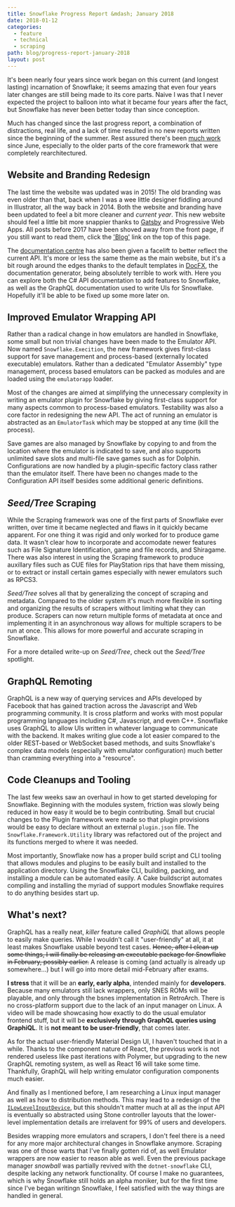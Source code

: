 ```yaml
---
title: Snowflake Progress Report &mdash; January 2018 
date: 2018-01-12
categories: 
  - feature
  - technical
  - scraping
path: blog/progress-report-january-2018
layout: post
---
```


It's been nearly four years since work began on this current (and longest lasting) incarnation of Snowflake; it seems amazing that even four years later changes are still being made to its core parts. Naive I was that I never expected the project to balloon into what it became four years after the fact, but Snowflake has never been better   today than since conception. 

Much has changed since the last progress report, a combination of distractions, real life, and a lack of time resulted in no new reports written since the beginning of the summer. Rest assured there's been [much work](https://github.com/SnowflakePowered/snowflake/pulls?q=is%3Apr+is%3Aclosed) since June, especially to the older parts of the core framework that were completely rearchitectured. 

## Website and Branding Redesign 

The last time the website was updated was in 2015! The old branding was even older than that, back when I was a wee little designer fiddling  around in Illustrator, all the way back in 2014. Both the website and branding have been updated to feel a bit more cleaner and *current year*.  This new website should feel a little bit more snappier thanks to [Gatsby](https://www.gatsbyjs.org) and Progressive Web Apps. All posts before 2017 have been shoved away from the front page, if you still want to read them, click the ['Blog'](/blog) link on the top of this page.

The [documentation centre](https://docs.snowflakepowe.red) has also been given a facelift to better reflect the current API. It's more or less the same theme as the main website, but it's a bit rough around the edges thanks to the default templates in [DocFX](https://dotnet.github.io/docfx/), the documentation generator, being absolutely terrible to work with. Here you can explore both the C# API documentation to add features to Snowflake, as well as the GraphQL documentation used to write UIs for Snowflake. Hopefully it'll be able to be fixed up some more later on.

## Improved Emulator Wrapping API

Rather than a radical change in how emulators are handled in Snowflake, some small but non trivial changes have been made to the Emulator API. Now named `Snowflake.Execition`, the new framework gives first-class support for save management and process-based (externally located executable) emulators. Rather than a dedicated "Emulator Assembly" type management, process based emulators can be packed as modules and are loaded using the `emulatorapp` loader.

Most of the changes are aimed at simplifying the unnecessary complexity in writing an emulator plugin for Snowflake by giving first-class support for many aspects common to process-based emulators. Testability was also a core factor in redesigning the new API. The act of running an emulator is abstracted as an `EmulatorTask` which may be stopped at any time (kill the process).

Save games are also managed by Snowflake by copying to and from the location where the emulator is indicated to save, and also supports unlimited save slots and multi-file save games such as for Dolphin. Configurations are now handled by a plugin-specific factory class rather than the emulator itself. There have been no changes made to the Configuration API itself besides some additional generic definitions. 

## *Seed/Tree* Scraping

While the Scraping framework was one of the first parts of Snowflake ever written, over time it became neglected and flaws in it quickly became apparent. For one thing it was rigid and only worked for to produce game data. It wasn't clear how to incorporate and accomodate newer features such as File Signature Identification, game and file records, and Shiragame. There was also interest in using the Scraping framework to produce auxillary files such as CUE files for PlayStation rips that have them missing, or to extract or install certain games especially with newer emulators such as RPCS3. 

*Seed/Tree* solves all that by generalizing the concept of scraping and metadata. Compared to the older system it's much more flexible in sorting and organizing the results of scrapers without limiting what they can produce. Scrapers can now return multiple forms of metadata at once and implementing it in an asynchronous way allows for multiple scrapers to be run at once. This allows for more powerful and accurate scraping in Snowflake. 

For a more detailed write-up on *Seed/Tree*, check out the *Seed/Tree* spotlight.

## GraphQL Remoting

GraphQL is a new way of querying services and APIs developed by Facebook that has gained traction across the Javascript and Web programming community. It is cross platform and works with most popular programming languages including C#, Javascript, and even C++. Snowflake uses GraphQL to allow UIs written in whatever language to communicate with the backend. It makes writing glue code a lot easier compared to the older REST-based or WebSocket based methods, and suits Snowflake's complex data models (especially with emulator configuration) much better than cramming everything into a "resource". 

## Code Cleanups and Tooling

The last few weeks saw an overhaul in how to get started developing for Snowflake. Beginning with the modules system, friction was slowly being reduced in how easy it would be to begin contributing. Small but crucial changes to the Plugin framework were made so that plugin provisions would be easy to declare without an external `plugin.json` file. The `Snowflake.Framework.Utility` library was refactored out of the project and its functions merged to where it was needed. 

Most importantly, Snowflake now has a proper build script and CLI tooling that allows modules and plugins to be easily built and installed to the application directory. Using the Snowflake CLI, building, packing, and installing a module can be automated easily. A Cake buildscript automates compiling and installing the myriad of support modules Snowflake requires to do anything besides start up. 


## What's next?

GraphQL has a really neat, *killer* feature called *GraphiQL* that allows people to easily make queries. While I wouldn't call it "user-friendly" at all, it at least makes Snowflake usable beyond test cases. ~~Hence, after I clean up some things, I will finally be releasing an executable package for Snowflake in February, possibly earlier.~~ A release is coming (and actually is already up somewhere...) but I will go into more detail mid-February after exams.

**I stress** that it will be an **early, early alpha**, intended mainly for **developers**. Because many emulators still lack wrappers, only SNES ROMs will be playable, and only through the bsnes implementation in RetroArch. There is no cross-platform support due to the lack of an input manager on Linux. A video will be made showcasing how exactly to do the usual emulator frontend stuff, but it will be **exclusively through GraphQL queries using GraphiQL**. It is **not meant to be user-friendly**, that comes later.

As for the actual user-friendly Material Design UI, I haven't touched that in a while. Thanks to the component nature of React, the previous work is not rendered useless like past iterations with Polymer, but upgrading to the new GraphQL remoting system, as well as React 16 will take some time. Thankfully, GraphQL will help writing emulator configuration components much easier. 

And finally as I mentioned before, I am researching a Linux input manager as well as how to distribution methods. This may lead to a redesign of the [`ILowLevelInputDevice`](https://docs.snowflakepowe.red/api/snowflake.input.device.ilowlevelinputdevice), but this shouldn't matter much at all as the input API is eventually so abstracted using Stone controller layouts that the lower-level implementation details are irrelavent for 99% of users and developers.

Besides wrapping more emulators and scrapers, I don't feel there is a need for any more major architectural changes in Snowflake anymore. Scraping was one of those warts that I've finally gotten rid of, as well Emulator wrappers are now easier to reason able as well. Even the previous package manager *snowball* was partially revived with the `dotnet-snowflake` CLI, despite lacking any network functionality. Of course I make no guarantees, which is why Snowflake still holds an alpha moniker, but for the first time since I've began writingn Snowflake, I feel satisfied with the way things are handled in general.
